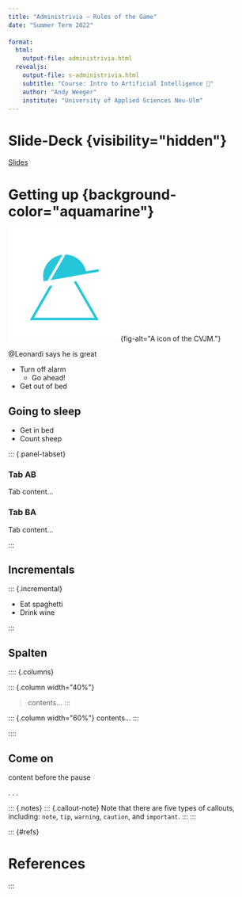 ```yaml
---
title: "Administrivia — Rules of the Game"
date: "Summer Term 2022"    

format: 
  html:
    output-file: administrivia.html
  revealjs:
    output-file: s-administrivia.html 
    subtitle: "Course: Intro to Artificial Intelligence 🧠"
    author: "Andy Weeger"
    institute: "University of Applied Sciences Neu-Ulm"
---
```


# Slide-Deck {visibility="hidden"}

[Slides](s-administrivia.html)

# Getting up {background-color="aquamarine"}



![](assets/images/svg.svg){fig-alt="A icon of the CVJM."}

@Leonardi says he is great

- Turn off alarm
  - Go ahead! 
- Get out of bed

## Going to sleep

- Get in bed
- Count sheep

::: {.panel-tabset}

### Tab AB

Tab content...

### Tab BA

Tab content...

:::

## Incrementals

::: {.incremental}

- Eat spaghetti
- Drink wine

:::

## Spalten

:::: {.columns}

::: {.column width="40%"}
> contents...
:::

::: {.column width="60%"}
contents...
:::

::::

## Come on

content before the pause

. . .

::: {.notes}
::: {.callout-note}
Note that there are five types of callouts, including:
`note`, `tip`, `warning`, `caution`, and `important`.
:::
:::

::: {#refs}
# References
:::

